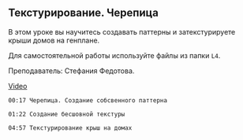 ## Текстурирование. Черепица

В этом уроке вы научитесь создавать паттерны и затекстурируете крыши домов на генплане. 

Для самостоятельной работы используйте файлы из папки `L4`. 

Преподаватель: Стефания Федотова.

[Video](https://player.softculture.cc/embed/PSH/PSH_72.17.10_L4-3_Volume_Creation_P1)

``` chapters
00:17 Черепица. Создание собсвенного паттерна

01:22 Создание бесшовной текстуры

04:57 Текстурирование крыш на домах
```

